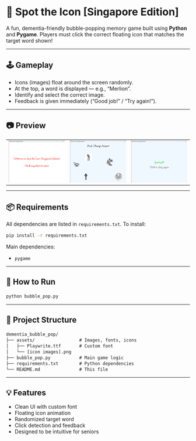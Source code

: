 # 🧠 Spot the Icon [Singapore Edition]

A fun, dementia-friendly bubble-popping memory game built using **Python** and **Pygame**. Players must click the correct floating icon that matches the target word shown!

---

## 🕹️ Gameplay

- Icons (images) float around the screen randomly.
- At the top, a word is displayed — e.g., “Merlion”.
- Identify and select the correct image.
- Feedback is given immediately (“Good job!” / “Try again!”).

---

## 📷 Preview

<table>
  <tr>
    <td><img src="media/start.png" width="250"/></td>
    <td><img src="media/gameplay.png" width="250"/></td>
    <td><img src="media/end.png" width="250"/></td>
  </tr>
</table>

---

## 📦 Requirements

All dependencies are listed in `requirements.txt`. To install:

```bash
pip install -r requirements.txt
````

Main dependencies:

* `pygame`

---

## 🚀 How to Run

```bash
python bubble_pop.py
```

---

## 📁 Project Structure

```
dementia_bubble_pop/
├── assets/                 # Images, fonts, icons
│   ├── Playwrite.ttf       # Custom font
│   └── [icon images].png
├── bubble_pop.py           # Main game logic
├── requirements.txt        # Python dependencies
└── README.md               # This file
```

---

## 💡 Features

* Clean UI with custom font
* Floating icon animation
* Randomized target word
* Click detection and feedback
* Designed to be intuitive for seniors
